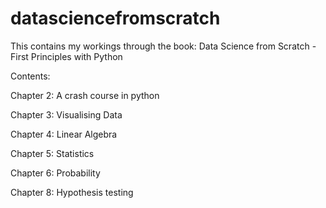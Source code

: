 # datasciencefromscratch

This contains my workings through the book: Data Science from Scratch - First Principles with Python

Contents: 

Chapter 2: A crash course in python

Chapter 3: Visualising Data

Chapter 4: Linear Algebra

Chapter 5: Statistics

Chapter 6: Probability

Chapter 8: Hypothesis testing

